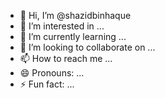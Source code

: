 - 👋 Hi, I’m @shazidbinhaque
- 👀 I’m interested in ...
- 🌱 I’m currently learning ...
- 💞️ I’m looking to collaborate on ...
- 📫 How to reach me ...
- 😄 Pronouns: ...
- ⚡ Fun fact: ...

<!---
shazidbinhaque/shazidbinhaque is a ✨ special ✨ repository because its `README.md` (this file) appears on your GitHub profile.
You can click the Preview link to take a look at your changes.
--->
